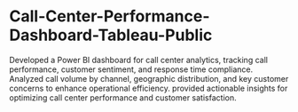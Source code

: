 # Call-Center-Performance-Dashboard-Tableau-Public
Developed a Power BI dashboard for call center analytics, tracking call performance, customer sentiment, and response time compliance. Analyzed call volume by channel, geographic distribution, and key customer concerns to enhance operational efficiency. provided actionable insights for optimizing call center performance and customer satisfaction.
